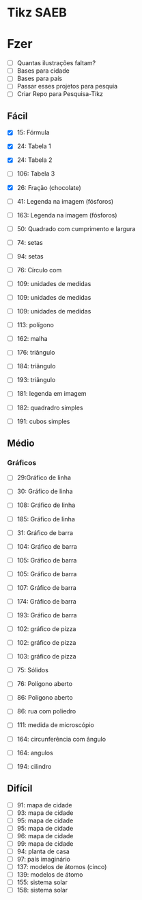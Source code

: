 # Tikz SAEB

# Fzer
- [ ] Quantas ilustrações faltam?
- [ ] Bases para cidade
- [ ] Bases para país
- [ ] Passar esses projetos para pesquia 
- [ ] Criar Repo para Pesquisa-Tikz

## Fácil
- [x] 15: Fórmula
- [x] 24: Tabela 1
- [x] 24: Tabela 2
- [ ] 106: Tabela 3
- [x] 26: Fração (chocolate)
- [ ] 41: Legenda na imagem (fósforos)
- [ ] 163: Legenda na imagem (fósforos)
- [ ] 50: Quadrado com cumprimento e largura
- [ ] 74: setas
- [ ] 94: setas
- [ ] 76: Círculo com 
- [ ] 109: unidades de medidas
- [ ] 109: unidades de medidas
- [ ] 109: unidades de medidas
- [ ] 113: polígono
- [ ] 162: malha
- [ ] 176: triângulo
- [ ] 184: triângulo
- [ ] 193: triângulo
- [ ] 181: legenda em imagem
- [ ] 182: quadradro simples
- [ ] 191: cubos simples


## Médio
###  Gráficos
- [ ] 29:Gráfico de linha 
- [ ] 30: Gráfico de linha 
- [ ] 108: Gráfico de linha 
- [ ] 185: Gráfico de linha 
- [ ] 31: Gráfico de barra
- [ ] 104: Gráfico de barra
- [ ] 105: Gráfico de barra
- [ ] 105: Gráfico de barra
- [ ] 107: Gráfico de barra
- [ ] 174: Gráfico de barra
- [ ] 193: Gráfico de barra
- [ ] 102: gráfico de pizza
- [ ] 102: gráfico de pizza
- [ ] 103: gráfico de pizza

- [ ] 75: Sólidos
- [ ] 76: Polígono aberto 
- [ ] 86: Polígono aberto 
- [ ] 86: rua com poliedro
- [ ] 111: medida de microscópio
- [ ] 164: circunferência com ângulo
- [ ] 164: angulos
- [ ] 194: cilindro

## Difícil
- [ ] 91: mapa de cidade
- [ ] 93: mapa de cidade
- [ ] 95: mapa de cidade
- [ ] 95: mapa de cidade
- [ ] 96: mapa de cidade
- [ ] 99: mapa de cidade
- [ ] 94: planta de casa
- [ ] 97: país imaginário
- [ ] 137: modelos de átomos (cinco)
- [ ] 139: modelos de átomo
- [ ] 155: sistema solar
- [ ] 158: sistema solar
